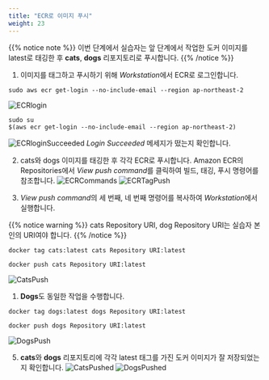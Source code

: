 ```yaml
---
title: "ECR로 이미지 푸시"
weight: 23
---
```


{{% notice note %}}
이번 단계에서 실습자는 앞 단계에서 작업한 도커 이미지를 latest로 태깅한 후 **cats**, **dogs** 리포지토리로 푸시합니다.
{{% /notice %}}

1. 이미지를 태그하고 푸시하기 위해 *Workstation*에서 ECR로 로그인합니다. 
~~~
sudo aws ecr get-login --no-include-email --region ap-northeast-2
~~~
![ECRlogin](/images/ecr/ecr_login_1.png)
~~~
sudo su
$(aws ecr get-login --no-include-email --region ap-northeast-2)
~~~
![ECRloginSucceeded](/images/ecr/ecr_login_2.png)
*Login Succeeded* 메세지가 떴는지 확인합니다.

2. cats와 dogs 이미지를 태깅한 후 각각 ECR로 푸시합니다. Amazon ECR의 Repositories에서 *View push command*를 클릭하여 빌드, 태깅, 푸시 명령어를 참조합니다. 
![ECRCommands](/images/ecr/ecr_view_commands.png)
![ECRTagPush](/images/ecr/ecr_view_commands_2.png)

3. *View push command*의 세 번째, 네 번째 명령어를 복사하여 *Workstation*에서 실행합니다. 

{{% notice warning %}}
cats Repository URI, dog Repository URI는 실습자 본인의 URI여야 합니다.
{{% /notice %}}

~~~
docker tag cats:latest cats Repository URI:latest 
~~~
~~~
docker push cats Repository URI:latest 
~~~
![CatsPush](/images/ecr/ecr_push_1.png)

1. **Dogs**도 동일한 작업을 수행합니다.
~~~
docker tag dogs:latest dogs Repository URI:latest 
~~~
~~~
docker push dogs Repository URI:latest
~~~
![DogsPush](/images/ecr/ecr_push_dogs.png)

5. **cats**와 **dogs** 리포지토리에 각각 latest 태그를 가진 도커 이미지가 잘 저장되었는지 확인합니다.
![CatsPushed](/images/ecr/ecr_cats_latest.png)
![DogsPushed](/images/ecr/ecr_dogs_latest.png)
